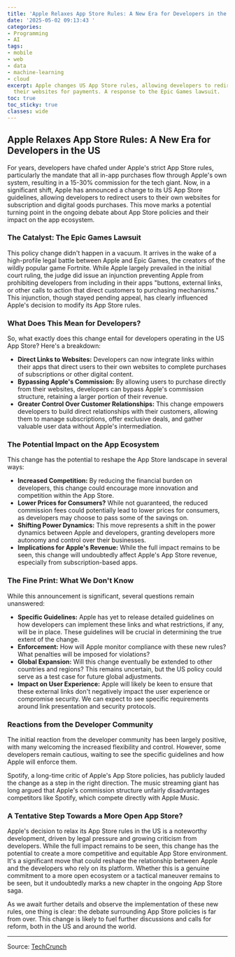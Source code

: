 ```yaml
---
title: 'Apple Relaxes App Store Rules: A New Era for Developers in the US'
date: '2025-05-02 09:13:43 '
categories:
- Programming
- AI
tags:
- mobile
- web
- data
- machine-learning
- cloud
excerpt: Apple changes US App Store rules, allowing developers to redirect users to
  their websites for payments. A response to the Epic Games lawsuit.
toc: true
toc_sticky: true
classes: wide
---
```


## Apple Relaxes App Store Rules: A New Era for Developers in the US

For years, developers have chafed under Apple's strict App Store rules, particularly the mandate that all in-app purchases flow through Apple's own system, resulting in a 15-30% commission for the tech giant. Now, in a significant shift, Apple has announced a change to its US App Store guidelines, allowing developers to redirect users to their own websites for subscription and digital goods purchases. This move marks a potential turning point in the ongoing debate about App Store policies and their impact on the app ecosystem.

### The Catalyst: The Epic Games Lawsuit

This policy change didn't happen in a vacuum. It arrives in the wake of a high-profile legal battle between Apple and Epic Games, the creators of the wildly popular game Fortnite. While Apple largely prevailed in the initial court ruling, the judge did issue an injunction preventing Apple from prohibiting developers from including in their apps "buttons, external links, or other calls to action that direct customers to purchasing mechanisms." This injunction, though stayed pending appeal, has clearly influenced Apple's decision to modify its App Store rules.

### What Does This Mean for Developers?

So, what exactly does this change entail for developers operating in the US App Store? Here's a breakdown:

*   **Direct Links to Websites:** Developers can now integrate links within their apps that direct users to their own websites to complete purchases of subscriptions or other digital content.
*   **Bypassing Apple's Commission:** By allowing users to purchase directly from their websites, developers can bypass Apple's commission structure, retaining a larger portion of their revenue.
*   **Greater Control Over Customer Relationships:** This change empowers developers to build direct relationships with their customers, allowing them to manage subscriptions, offer exclusive deals, and gather valuable user data without Apple's intermediation.

### The Potential Impact on the App Ecosystem

This change has the potential to reshape the App Store landscape in several ways:

*   **Increased Competition:** By reducing the financial burden on developers, this change could encourage more innovation and competition within the App Store.
*   **Lower Prices for Consumers?** While not guaranteed, the reduced commission fees could potentially lead to lower prices for consumers, as developers may choose to pass some of the savings on.
*   **Shifting Power Dynamics:** This move represents a shift in the power dynamics between Apple and developers, granting developers more autonomy and control over their businesses.
*   **Implications for Apple's Revenue:** While the full impact remains to be seen, this change will undoubtedly affect Apple's App Store revenue, especially from subscription-based apps.

### The Fine Print: What We Don't Know

While this announcement is significant, several questions remain unanswered:

*   **Specific Guidelines:** Apple has yet to release detailed guidelines on how developers can implement these links and what restrictions, if any, will be in place. These guidelines will be crucial in determining the true extent of the change.
*   **Enforcement:** How will Apple monitor compliance with these new rules? What penalties will be imposed for violations?
*   **Global Expansion:** Will this change eventually be extended to other countries and regions? This remains uncertain, but the US policy could serve as a test case for future global adjustments.
*   **Impact on User Experience:** Apple will likely be keen to ensure that these external links don't negatively impact the user experience or compromise security. We can expect to see specific requirements around link presentation and security protocols.

### Reactions from the Developer Community

The initial reaction from the developer community has been largely positive, with many welcoming the increased flexibility and control. However, some developers remain cautious, waiting to see the specific guidelines and how Apple will enforce them.

Spotify, a long-time critic of Apple's App Store policies, has publicly lauded the change as a step in the right direction. The music streaming giant has long argued that Apple's commission structure unfairly disadvantages competitors like Spotify, which compete directly with Apple Music.

### A Tentative Step Towards a More Open App Store?

Apple's decision to relax its App Store rules in the US is a noteworthy development, driven by legal pressure and growing criticism from developers. While the full impact remains to be seen, this change has the potential to create a more competitive and equitable App Store environment. It's a significant move that could reshape the relationship between Apple and the developers who rely on its platform. Whether this is a genuine commitment to a more open ecosystem or a tactical maneuver remains to be seen, but it undoubtedly marks a new chapter in the ongoing App Store saga.

As we await further details and observe the implementation of these new rules, one thing is clear: the debate surrounding App Store policies is far from over. This change is likely to fuel further discussions and calls for reform, both in the US and around the world.


---

Source: [TechCrunch](https://techcrunch.com/2025/05/02/apple-changes-us-app-store-rules-to-let-apps-redirect-users-to-their-own-websites-for-payments/)